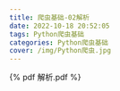 ```yaml
---
title: 爬虫基础-02解析
date: 2022-10-18 20:52:05
tags: Python爬虫基础
categories: Python爬虫基础
cover: /img/Python爬虫.jpg
---
```


{% pdf 解析.pdf %}